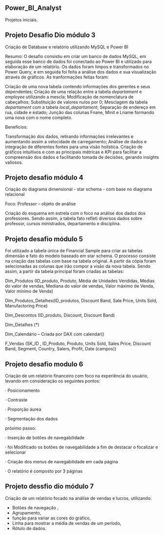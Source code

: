 ## Power_BI_Analyst
Projetos iniciais.

## Projeto Desafio Dio módulo 3
Criação de Database e relatório utilizando MySQL e Power BI

Resumo:
O desafio consistiu em criar um banco de dados MySQL, em seguida esse banco de dados foi conectado ao Power BI e utilizado para elaboração de um relatório. Os dados foram limpos e transformados no Power Query, e em seguida foi feita a análise dos dados e sua visualização através de gráficos. As tranformações feitas foram:

Criação de uma nova tabela contendo informações dos gerentes e seus dependentes;
Criação de uma relação entre a tabela *departament* e *employee* utilizando a mescla;
Modificação de nomenclatura de cabeçalhos;
Substituição de valores nulos por 0;
Mesclagem da tabela *departament* com a tabela *local_departament*;
Separação de endereço em rua, cidade e estado;
Junção das colunas Fnane, Minit e Lname formando uma nova com o nome completo.

Benefícios:

Transformação dos dados, retirando informações irrelevantes e aumentando assim a velocidade de carregamento;
Análise de dados e integração de diferentes fontes para uma visão holística.
Criação de gráficos intuitivos e com as principais métricas e KPI para facilitar a compreensão dos dados e facilitando tomada de decisões, gerando insights valiosos.






## Projeto desafio módulo 4
Criação do diagrama dimensional - star schema - com base no diagrama relacional

Foco: Professor – objeto de análise

Criação do esquema em estrela com o foco na análise dos dados dos professores. Sendo assim, a tabela fato refleti diversos dados sobre professor, cursos ministrados, departamento e disciplina.





## Projeto desafio módulo 5

Foi utilizado a tabela única de Financial Sample para criar as tabelas dimensão e fato do modelo baseado em star schema.
O processo consiste na criação das tabelas com base na tabela original. A partir da cópia foram selecionadas as colunas que irão compor a visão da nova tabela. Sendo assim, a partir da tabela principal foram criadas as tabelas:

Dim_Produtos (ID_produto, Produto, Média de Unidades Vendidas, Médias do valor de vendas, Mediana do valor de vendas, Valor máximo de Venda, Valor mínimo de Venda)

Dim_Produtos_Detalhes(ID_produtos, Discount Band, Sale Price, Units Sold, Manufactoring Price)

Dim_Descontos (ID_produto, Discount, Discount Band)

Dim_Detalhes (*)

Dim_Calendário – Criada por DAX com calendar()

F_Vendas (SK_ID , ID_Produto, Produto, Units Sold, Sales Price, Discount Band, Segment, Country, Salers, Profit, Date (campos))



## Projeto desafio modulo 6

Criação de um relatório financeiro com foco na experiência do usuário, levando em consideração os seguintes pontos:

· Posicionamento

· Contraste

· Proporção áurea

· Segmentação dos dados


próximo passo:

· Inserção de botões de navegabilidade

· foi Modificado os botões de navegabilidade a fim de destacar o focalizar e selecionar

· Criação dos menus de navegabilidade em cada página

· O relatório é composto por 3 páginas


## Projeto dessfio dio módulo 7

Criação de um relatório focado na análise de vendas e lucros, utilizando:
 - Botões de navegação ,
 - Agrupamento,
 - função para variar as cores do gráfico,
 - Linha para mostrar a média de vendas de um período,
 - Rótulo de dados.











